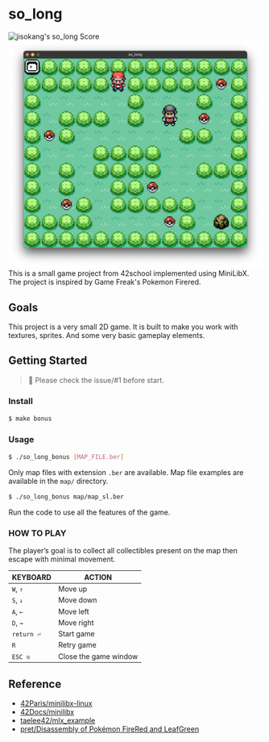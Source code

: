 # so_long
![jisokang's so_long Score](https://badge42.herokuapp.com/api/project/jisokang/so_long)
![so long play screen shot](so_long_play_screen_shot.png)
This is a small game project from 42school implemented using MiniLibX. The project is inspired by Game Freak's Pokemon Firered.

## Goals
This project is a very small 2D game. It is built to make you work with textures, sprites. And some very basic gameplay elements.

## Getting Started
>🚨 Please check the issue/#1 before start.

### Install
```bash
$ make bonus
```

### Usage
```bash
$ ./so_long_bonus [MAP_FILE.ber]
```
Only map files with extension `.ber` are available. Map file examples are available in the `map/` directory.

```bash
$ ./so_long_bonus map/map_sl.ber
```
Run the code to use all the features of the game.

### HOW TO PLAY
The player’s goal is to collect all collectibles present on the map then escape with minimal movement.

|KEYBOARD|ACTION|
|---|---|
|`W`, `↑`|Move up|
|`S`, `↓`|Move down|
|`A`, `←`|Move left|
|`D`, `→`|Move right|
|`return ⏎`| Start game|
|`R`|Retry game|
|`ESC ⎋`|Close the game window|

## Reference
 * [42Paris/minilibx-linux](https://github.com/42Paris/minilibx-linux)
 * [42Docs/minilibx](https://harm-smits.github.io/42docs/libs/minilibx)
 * [taelee42/mlx_example](https://github.com/taelee42/mlx_example)
 * [pret/Disassembly of Pokémon FireRed and LeafGreen](https://github.com/pret/pokefirered)
